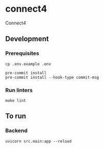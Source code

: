 # connect4
Connect4

## Development
### Prerequisites
```
cp .env.example .env
```

```
pre-commit install
pre-commit install --hook-type commit-msg
```

### Run linters
```
make lint
```

## To run
### Backend
```
uvicorn src.main:app --reload
```
